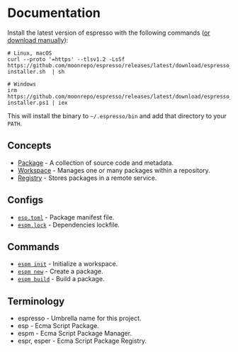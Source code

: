 # Documentation

Install the latest version of espresso with the following commands
([or download manually](https://github.com/moonrepo/espresso/releases/latest)):

```shell
# Linux, macOS
curl --proto '=https' --tlsv1.2 -LsSf https://github.com/moonrepo/espresso/releases/latest/download/espresso_cli-installer.sh  | sh

# Windows
irm https://github.com/moonrepo/espresso/releases/latest/download/espresso_cli-installer.ps1 | iex
```

This will install the binary to `~/.espresso/bin` and add that directory to your `PATH`.

## Concepts

- [Package](./package.md) - A collection of source code and metadata.
- [Workspace](./workspace.md) - Manages one or many packages within a repository.
- [Registry](./registry.md) - Stores packages in a remote service.

## Configs

- [`esp.toml`](./esp-toml.md) - Package manifest file.
- [`espm.lock`](./espm-lock.md) - Dependencies lockfile.

## Commands

- [`espm init`](./commands/init.md) - Initialize a workspace.
- [`espm new`](./commands/new.md) - Create a package.
- [`espm build`](./commands/build.md) - Build a package.

## Terminology

- espresso - Umbrella name for this project.
- esp - Ecma Script Package.
- espm - Ecma Script Package Manager.
- espr, esper - Ecma Script Package Registry.
